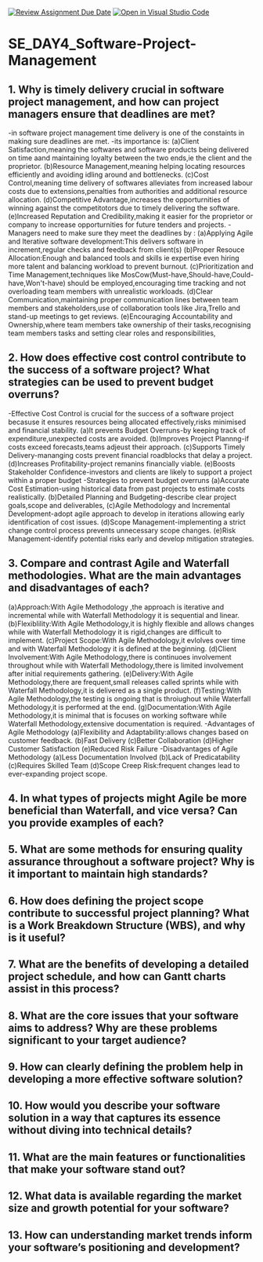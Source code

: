 [![Review Assignment Due Date](https://classroom.github.com/assets/deadline-readme-button-22041afd0340ce965d47ae6ef1cefeee28c7c493a6346c4f15d667ab976d596c.svg)](https://classroom.github.com/a/9pw6JKcu)
[![Open in Visual Studio Code](https://classroom.github.com/assets/open-in-vscode-2e0aaae1b6195c2367325f4f02e2d04e9abb55f0b24a779b69b11b9e10269abc.svg)](https://classroom.github.com/online_ide?assignment_repo_id=18445060&assignment_repo_type=AssignmentRepo)
# SE_DAY4_Software-Project-Management
## 1. Why is timely delivery crucial in software project management, and how can project managers ensure that deadlines are met?
-in software project management time delivery is one of the constaints in making sure deadlines are met.
-its importance is:
  (a)Client Satisfaction,meaning the softwares and software products being delivered on time aand maintaining loyalty between the two ends,ie the client and the proprietor.
  (b)Resource Management,meaning helping locating resources efficiently and avoiding idling around and bottlenecks.
  (c)Cost Control,meaning time delivery of softwares alleviates from increased labour costs due to extensions,penalties from authorities and additional resource allocation.
  (d)Competitive Advantage,increases the opporturnities of winning against the competitotors due to timely delivering the software.
  (e)Increased Reputation and Credibility,making it easier for the proprietor or company to increase opporturnities for future tenders and projects.
-Managers need to make sure they meet the deadlines by :
  (a)Applying Agile and Iterative software development:This delivers software in increment,regular checks and feedback from client(s)
  (b)Proper Resouce Allocation:Enough and balanced tools and skills ie expertise even hiring more talent and balancing workload to prevent burnout.
  (c)Prioritization and Time Management,techniques like MosCow(Must-have,Should-have,Could-have,Won't-have) should be employed,encouraging time tracking and not overloading       team members with unrealistic workloads.
  (d)Clear Communication,maintaining proper communication lines between team members and stakeholders,use of collaboration tools like Jira,Trello and stand-up meetings to         get reviews.
  (e)Encouraging Accountability and Ownership,where team members take ownership of their tasks,recognising team members tasks and setting clear roles and responsibilities,
  
  
## 2. How does effective cost control contribute to the success of a software project? What strategies can be used to prevent budget overruns?
-Effective Cost Control is crucial for the success of a software project becasuse it ensures resources being allocated effectively,risks minimised and financial stability.
  (a)It prevents Budget Overruns-by keeping track of expenditure,unexpected costs are avoided.
  (b)Improves Project Plannng-if costs exceed forecasts,teams adjeust their approach.
  (c)Supports Timely Delivery-mananging costs prevent financial roadblocks that delay a project.
  (d)Increases Profitability-project remanins financially viable.
  (e)Boosts Stakeholder Confidence-investors and clients are likely to support a project within a proper budget
-Strategies to prevent budget overruns
  (a)Accurate Cost Estimation-using historical data from past projects to estimate costs realistically.
  (b)Detailed Planning and Budgeting-describe clear project goals,scope and deliverables,
  (c)Agile Methodology and Incremental Development-adopt agile approach to develop in iterations allowing early identification of cost issues.
  (d)Scope Management-implementing a strict change control process prevents unnecessary scope changes.
  (e)Risk Management-identify potential risks early and develop mitigation strategies.
## 3. Compare and contrast Agile and Waterfall methodologies. What are the main advantages and disadvantages of each?
  (a)Approach:With Agile Methodology ,the approach is iterative and incremental while with Waterfall Methodology it is sequential and linear.
  (b)Flexiblility:With Agile Methodology,it is highly flexible and allows changes while with Waterfall Methodology it is rigid,changes are difficult to implement.
  (c)Project Scope:With Agile Methodology,it evlolves over time and with Waterfall Methodology it is defined at the beginning.
  (d)Client Involvement:With Agile Methodology,there is continuoes involvement throughout while with Waterfall Methodology,there is limited involvement after initial              requirements gathering.
  (e)Delivery:With Agile Methodology,there are frequent,small releases called sprints while with Waterfall Methodology,it is delivered as a single product.
  (f)Testing:With Agile Methodology,the testing is ongoing that is throiughout while Waterfall Methodology,it is performed at the end.
  (g)Documentation:With Agile Methodology,it is minimal that is focuses on working software  while Waterfall Methodology,extensive documentation is required.
  -Advantages of Agile Methodology
    (a)Flexibility and Adaptability:allows changes based on customer feedback.
    (b)Fast Delivery
    (c)Better Collaboration
    (d)Higher Customer Satisfaction
    (e)Reduced Risk Failure
  -Disadvantages of Agile Methodology
    (a)Less Documentation Involved
    (b)Lack of Predicatability
    (c)Requires Skilled Team
    (d)Scope Creep Risk:frequent changes lead to ever-expanding project scope.

## 4. In what types of projects might Agile be more beneficial than Waterfall, and vice versa? Can you provide examples of each?
## 5. What are some methods for ensuring quality assurance throughout a software project? Why is it important to maintain high standards?
## 6. How does defining the project scope contribute to successful project planning? What is a Work Breakdown Structure (WBS), and why is it useful?
## 7. What are the benefits of developing a detailed project schedule, and how can Gantt charts assist in this process?
## 8. What are the core issues that your software aims to address? Why are these problems significant to your target audience?
## 9. How can clearly defining the problem help in developing a more effective software solution?
## 10. How would you describe your software solution in a way that captures its essence without diving into technical details?
## 11. What are the main features or functionalities that make your software stand out?
## 12. What data is available regarding the market size and growth potential for your software?
## 13. How can understanding market trends inform your software’s positioning and development?
